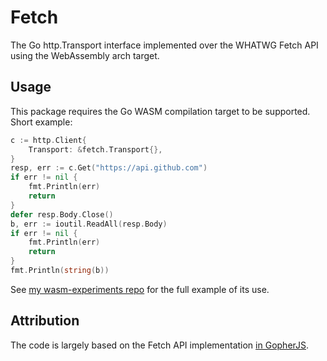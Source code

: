 # Fetch
The Go http.Transport interface implemented over the WHATWG Fetch API using the WebAssembly arch target.

## Usage

This package requires the Go WASM compilation target to be supported.
Short example:

```go
c := http.Client{
    Transport: &fetch.Transport{},
}
resp, err := c.Get("https://api.github.com")
if err != nil {
    fmt.Println(err)
    return
}
defer resp.Body.Close()
b, err := ioutil.ReadAll(resp.Body)
if err != nil {
    fmt.Println(err)
    return
}
fmt.Println(string(b))
```

See [my wasm-experiments repo](https://github.com/johanbrandhorst/wasm-experiments)
for the full example of its use.

## Attribution

The code is largely based on the Fetch API implementation
[in GopherJS](https://github.com/gopherjs/gopherjs/blob/8dffc02ea1cb8398bb73f30424697c60fcf8d4c5/compiler/natives/src/net/http/fetch.go).
